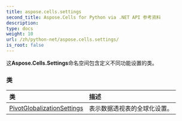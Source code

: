 ```yaml
---
title: aspose.cells.settings
second_title: Aspose.Cells for Python via .NET API 参考资料
description:
type: docs
weight: 10
url: /zh/python-net/aspose.cells.settings/
is_root: false
---
```

这**Aspose.Cells.Settings**命名空间包含定义不同功能设置的类。

### 类
|类|描述|
| :- | :- |
| [PivotGlobalizationSettings](/cells/zh/python-net/aspose.cells.settings/pivotglobalizationsettings) |表示数据透视表的全球化设置。|


